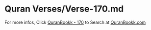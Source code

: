 # Quran Verses/Verse-170.md 

For more infos, Click [QuranBookk - 170](https://www.quranbookk.com/quran/search?q=170) to Search at [QuranBookk.com](http://quranbookk.com/)